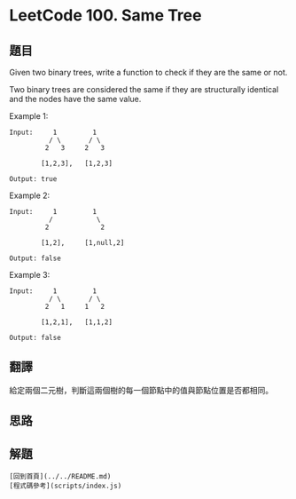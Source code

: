 # LeetCode 100. Same Tree

## 題目

Given two binary trees, write a function to check if they are the same or not.

Two binary trees are considered the same if they are structurally identical and the nodes have the same value.

Example 1:
```
Input:     1         1
          / \       / \
         2   3     2   3

        [1,2,3],   [1,2,3]

Output: true
```
Example 2:
```
Input:     1         1
          /           \
         2             2

        [1,2],     [1,null,2]

Output: false
```  
Example 3:
```
Input:     1         1
          / \       / \
         2   1     1   2

        [1,2,1],   [1,1,2]

Output: false
```  


## 翻譯

給定兩個二元樹，判斷這兩個樹的每一個節點中的值與節點位置是否都相同。

## 思路


## 解題

```
[回到首頁](../../README.md)  
[程式碼參考](scripts/index.js)